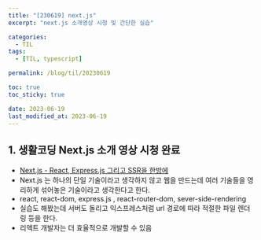 ```yaml
---
title: "[230619] next.js"
excerpt: "next.js 소개영상 시청 및 간단한 실습"

categories:
  - TIL
tags:
  - [TIL, typescript]

permalink: /blog/til/20230619

toc: true
toc_sticky: true

date: 2023-06-19
last_modified_at: 2023-06-19
---
```


## 1. 생활코딩 Next.js 소개 영상 시청 완료

- [Next.js - React, Express.js 그리고 SSR을 한방에](https://www.youtube.com/watch?v=ECMB4kUCKWQ)
- Next.js 는 하나의 단일 기술이라고 생각하지 않고 웹을 만드는데 여러 기술들을 영리하게 섞어놓은 기술이라고 생각한다고 한다.
- react, react-dom, express.js , react-router-dom, sever-side-rendering
- 실습도 해봤는데 서버도 돌리고 익스프레스처럼 url 경로에 따라 적절한 파일 렌더링 등을 한다.
- 리액트 개발자는 더 효율적으로 개발할 수 있음
